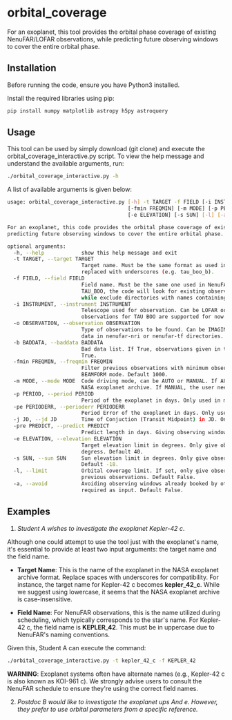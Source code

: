 # orbital_coverage

For an exoplanet, this tool provides the orbital phase coverage of existing NenuFAR/LOFAR observations, while predicting future observing windows to cover the entire orbital phase.

## Installation

Before running the code, ensure you have Python3 installed.

Install the required libraries using pip:

```bash
pip install numpy matplotlib astropy h5py astroquery
```

## Usage

This tool can be used by simply download (git clone) and execute the orbital_coverage_interactive.py script. To view the help message and understand the available arguments, run: 

```bash
./orbital_coverage_interactive.py -h
```

A list of available arguments is given below:

```bash
usage: orbital_coverage_interactive.py [-h] -t TARGET -f FIELD [-i INSTRUMENT] [-o OBSERVATION] [-b BADDATA]
                                       [-fmin FREQMIN] [-m MODE] [-p PERIOD] [-pe PERIODERR] [-j JD] [-pre PREDICT]
                                       [-e ELEVATION] [-s SUN] [-l] [-a]

For an exoplanet, this code provides the orbital phase coverage of existing NenuFAR/LOFAR observations, while
predicting future observing windows to cover the entire orbital phase.

optional arguments:
  -h, --help            show this help message and exit
  -t TARGET, --target TARGET
                        Target name. Must be the same format as used in the NASA exoplanet archive, with spaces
                        replaced with underscores (e.g. tau_boo_b).
  -f FIELD, --field FIELD
                        Field name. Must be the same one used in NenuFAR observations. For example, if field name is
                        TAU_BOO, the code will look for existing observing data directories named with TAU_BOO,
                        while exclude directories with names containing CALIBRATOR.
  -i INSTRUMENT, --instrument INSTRUMENT
                        Telescope used for observation. Can be LOFAR or NENUFAR. For LOFAR, only BEAMFORM
                        observations for TAU BOO are supported for now. Default NENUFAR.
  -o OBSERVATION, --observation OBSERVATION
                        Type of observations to be found. Can be IMAGING or BEAMFORM. Used to search for existing
                        data in nenufar-nri or nenufar-tf directories. Default BEAMFORM.
  -b BADDATA, --baddata BADDATA
                        Bad data list. If True, observations given in the bad data list will be excluded. Default
                        True.
  -fmin FREQMIN, --freqmin FREQMIN
                        Filter previous observations with minimum observing frequency below XX MHz. Only used in
                        BEAMFORM mode. Default 1000.
  -m MODE, --mode MODE  Code driving mode, can be AUTO or MANUAL. If AUTO, the code grabs orbital parameters from
                        NASA exoplanet archive. If MANUAL, the user needs to input orbital parameters. Default AUTO.
  -p PERIOD, --period PERIOD
                        Period of the exoplanet in days. Only used in manual mode. Default 0.
  -pe PERIODERR, --perioderr PERIODERR
                        Period Error of the exoplanet in days. Only used in manual mode. Default 0.
  -j JD, --jd JD        Time of Conjuction (Transit Midpoint) in JD. Only used in manual mode. Default 0.
  -pre PREDICT, --predict PREDICT
                        Predict length in days. Giving observing window for the target in next XX days. Default 30.
  -e ELEVATION, --elevation ELEVATION
                        Target elevation limit in degrees. Only give observing window with target elevation > XX
                        degress. Default 40.
  -s SUN, --sun SUN     Sun elevation limit in degrees. Only give observing window with Sun elevation < XX degress.
                        Default -18.
  -l, --limit           Orbital coverage limit. If set, only give observing window with oribital phase uncovered by
                        previous observations. Default False.
  -a, --avoid           Avoiding observing windows already booked by others. If set, an observing schedule file is
                        required as input. Default False.
```

## Examples

1. *Student A wishes to investigate the exoplanet Kepler-42 c*.

Although one could attempt to use the tool just with the exoplanet's name, it's essential to provide at least two input arguments: the target name and the field name.

- **Target Name**: This is the name of the exoplanet in the NASA exoplanet archive format. Replace spaces with underscores for compatibility. For instance, the target name for Kepler-42 c becomes **kepler_42_c**. While we suggest using lowercase, it seems that the NASA exoplanet archive is case-insensitive.

- **Field Name**: For NenuFAR observations, this is the name utilized during scheduling, which typically corresponds to the star's name. For Kepler-42 c, the field name is **KEPLER_42**. This must be in uppercase due to NenuFAR's naming conventions.

Given this, Student A can execute the command:

```bash
./orbital_coverage_interactive.py -t kepler_42_c -f KEPLER_42
```

**WARNING**: Exoplanet systems often have alternate names (e.g., Kepler-42 c is also known as KOI-961 c). We strongly advise users to consult the NenuFAR schedule to ensure they're using the correct field names.

2. *Postdoc B would like to investigate the exoplanet ups And e. However, they prefer to use orbital parameters from a specific reference.*